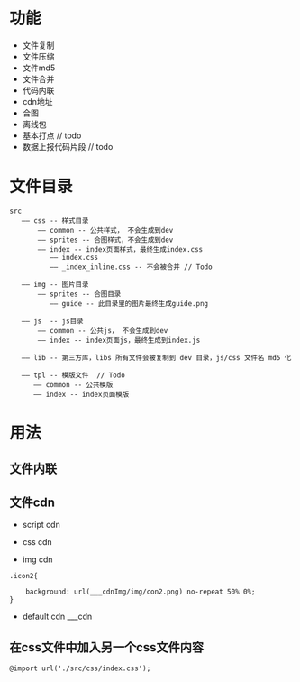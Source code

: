 
# 功能

* 文件复制
* 文件压缩
* 文件md5
* 文件合并
* 代码内联
* cdn地址
* 合图
* 离线包
* 基本打点 // todo
* 数据上报代码片段 // todo


# 文件目录
```
src
   —— css -- 样式目录
       —— common -- 公共样式， 不会生成到dev
       —— sprites -- 合图样式，不会生成到dev
       —— index -- index页面样式，最终生成index.css
          —— index.css
          —— _index_inline.css -- 不会被合并 // Todo

   —— img -- 图片目录
       —— sprites -- 合图目录
          —— guide -- 此目录里的图片最终生成guide.png

   —— js  -- js目录
       —— common -- 公共js， 不会生成到dev
       —— index -- index页面js，最终生成到index.js

   —— lib -- 第三方库，libs 所有文件会被复制到 dev 目录，js/css 文件名 md5 化

   —— tpl -- 模版文件  // Todo
      —— common -- 公共模版
      —— index -- index页面模版
```

# 用法

## 文件内联
<script src="/lib/powder.js?___inline"></script>
<link rel="stylesheet" href="/css/all.css?___inline">

## 文件cdn

* script cdn

<script src="___cdnJs/lib/powder.js?___inline"></script>

* css cdn

<link rel="stylesheet" href="___cdnCss/css/all.css">

* img cdn

```
.icon2{

    background: url(___cdnImg/img/con2.png) no-repeat 50% 0%;
}
```

* default cdn
___cdn


## 在css文件中加入另一个css文件内容
```
@import url('./src/css/index.css');
```
